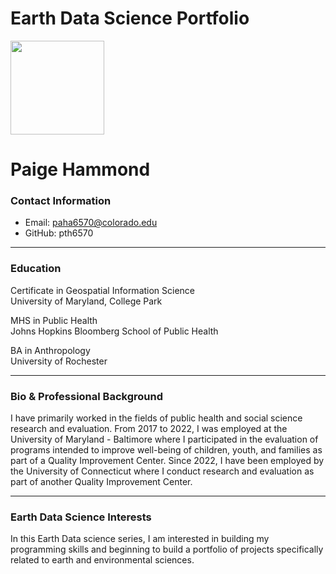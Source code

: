 # Earth Data Science Portfolio
<img src="https://github.com/pth6570/pth6570.github.io/assets/143455160/807e2c74-b421-4ecb-b8c6-33603d1b6e72" width="150" id=my_pic></img>
# Paige Hammond

### Contact Information
* Email: paha6570@colorado.edu  
* GitHub: pth6570  
  
---
### Education
Certificate in Geospatial Information Science  
University of Maryland, College Park

MHS in Public Health  
Johns Hopkins Bloomberg School of Public Health  

BA in Anthropology  
University of Rochester

---
### Bio & Professional Background
I have primarily worked in the fields of public health and social science research and evaluation. From 2017 to 2022, I was employed at the University of Maryland - Baltimore where I participated in the evaluation of programs intended to improve well-being of children, youth, and families as part of a Quality Improvement Center. Since 2022, I have been employed by the University of Connecticut where I conduct research and evaluation as part of another Quality Improvement Center.

---
### Earth Data Science Interests
In this Earth Data science series, I am interested in building my programming skills and beginning to build a portfolio of projects specifically related to earth and environmental sciences.

